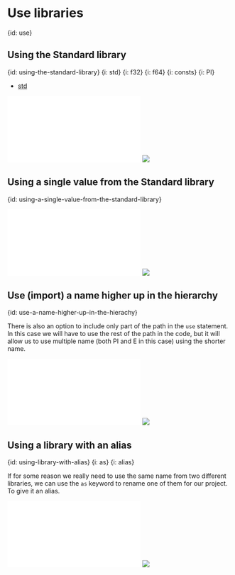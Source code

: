 # Use libraries
{id: use}


## Using the Standard library
{id: using-the-standard-library}
{i: std}
{i: f32}
{i: f64}
{i: consts}
{i: PI}

* [std](https://doc.rust-lang.org/std/)

![](examples/libraries/std-pi/src/main.rs)
![](examples/libraries/std-pi/out.out)

## Using a single value from the Standard library
{id: using-a-single-value-from-the-standard-library}

![](examples/libraries/std-pi-use/src/main.rs)
![](examples/libraries/std-pi-use/out.out)

## Use (import) a name higher up in the hierarchy
{id: use-a-name-higher-up-in-the-hierachy}

There is also an option to include only part of the path in the `use` statement. In this case we will have to use the rest of the path in the code,
but it will allow us to use multiple name (both PI and E in this case) using the shorter name.

![](examples/libraries/std-pi-partial-use/src/main.rs)
![](examples/libraries/std-pi-partial-use/out.out)

## Using a library with an alias
{id: using-library-with-alias}
{i: as}
{i: alias}

If for some reason we really need to use the same name from two different libraries, we can use the `as` keyword to rename one of them
for our project. To give it an alias.

![](examples/libraries/std-pi-use-as/src/main.rs)
![](examples/libraries/std-pi-use-as/out.out)


